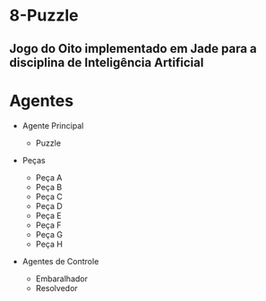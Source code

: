 # 8-Puzzle
## Jogo do Oito implementado em Jade para a disciplina de Inteligência Artificial

# Agentes

- Agente Principal
  * Puzzle

- Peças
  * Peça A
  * Peça B
  * Peça C
  * Peça D
  * Peça E
  * Peça F
  * Peça G
  * Peça H

- Agentes de Controle
  * Embaralhador
  * Resolvedor
 
